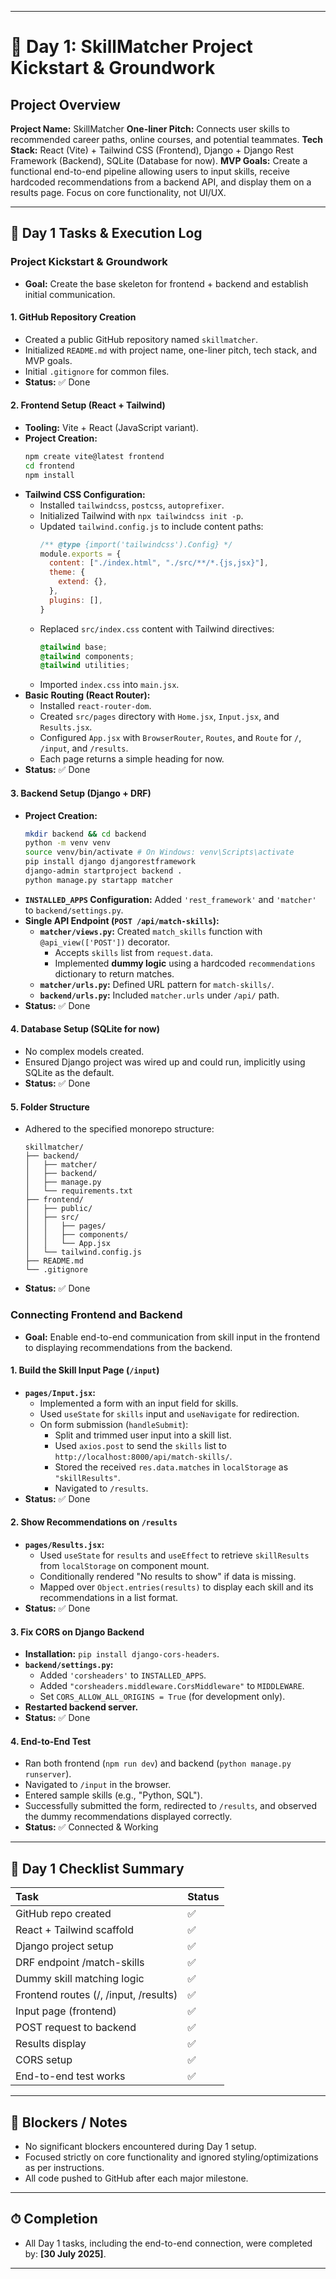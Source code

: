 
-----

# 🚀 Day 1: SkillMatcher Project Kickstart & Groundwork

## Project Overview

**Project Name:** SkillMatcher
**One-liner Pitch:** Connects user skills to recommended career paths, online courses, and potential teammates.
**Tech Stack:** React (Vite) + Tailwind CSS (Frontend), Django + Django Rest Framework (Backend), SQLite (Database for now).
**MVP Goals:** Create a functional end-to-end pipeline allowing users to input skills, receive hardcoded recommendations from a backend API, and display them on a results page. Focus on core functionality, not UI/UX.

-----

## 🔧 Day 1 Tasks & Execution Log

### Project Kickstart & Groundwork

  - **Goal:** Create the base skeleton for frontend + backend and establish initial communication.

#### 1\. GitHub Repository Creation

  - Created a public GitHub repository named `skillmatcher`.
  - Initialized `README.md` with project name, one-liner pitch, tech stack, and MVP goals.
  - Initial `.gitignore` for common files.
  - **Status:** ✅ Done

#### 2\. Frontend Setup (React + Tailwind)

  - **Tooling:** Vite + React (JavaScript variant).
  - **Project Creation:**
    ```bash
    npm create vite@latest frontend
    cd frontend
    npm install
    ```
  - **Tailwind CSS Configuration:**
      - Installed `tailwindcss`, `postcss`, `autoprefixer`.
      - Initialized Tailwind with `npx tailwindcss init -p`.
      - Updated `tailwind.config.js` to include content paths:
        ```javascript
        /** @type {import('tailwindcss').Config} */
        module.exports = {
          content: ["./index.html", "./src/**/*.{js,jsx}"],
          theme: {
            extend: {},
          },
          plugins: [],
        }
        ```
      - Replaced `src/index.css` content with Tailwind directives:
        ```css
        @tailwind base;
        @tailwind components;
        @tailwind utilities;
        ```
      - Imported `index.css` into `main.jsx`.
  - **Basic Routing (React Router):**
      - Installed `react-router-dom`.
      - Created `src/pages` directory with `Home.jsx`, `Input.jsx`, and `Results.jsx`.
      - Configured `App.jsx` with `BrowserRouter`, `Routes`, and `Route` for `/`, `/input`, and `/results`.
      - Each page returns a simple heading for now.
  - **Status:** ✅ Done

#### 3\. Backend Setup (Django + DRF)

  - **Project Creation:**
    ```bash
    mkdir backend && cd backend
    python -m venv venv
    source venv/bin/activate # On Windows: venv\Scripts\activate
    pip install django djangorestframework
    django-admin startproject backend .
    python manage.py startapp matcher
    ```
  - **`INSTALLED_APPS` Configuration:** Added `'rest_framework'` and `'matcher'` to `backend/settings.py`.
  - **Single API Endpoint (`POST /api/match-skills`):**
      - **`matcher/views.py`:** Created `match_skills` function with `@api_view(['POST'])` decorator.
          - Accepts `skills` list from `request.data`.
          - Implemented **dummy logic** using a hardcoded `recommendations` dictionary to return matches.
      - **`matcher/urls.py`:** Defined URL pattern for `match-skills/`.
      - **`backend/urls.py`:** Included `matcher.urls` under `/api/` path.
  - **Status:** ✅ Done

#### 4\. Database Setup (SQLite for now)

  - No complex models created.
  - Ensured Django project was wired up and could run, implicitly using SQLite as the default.
  - **Status:** ✅ Done

#### 5\. Folder Structure

  - Adhered to the specified monorepo structure:
    ```
    skillmatcher/
    ├── backend/
    │   ├── matcher/
    │   ├── backend/
    │   ├── manage.py
    │   └── requirements.txt
    ├── frontend/
    │   ├── public/
    │   ├── src/
    │   │   ├── pages/
    │   │   ├── components/
    │   │   └── App.jsx
    │   └── tailwind.config.js
    ├── README.md
    └── .gitignore
    ```
  - **Status:** ✅ Done

### Connecting Frontend and Backend

  - **Goal:** Enable end-to-end communication from skill input in the frontend to displaying recommendations from the backend.

#### 1\. Build the Skill Input Page (`/input`)

  - **`pages/Input.jsx`:**
      - Implemented a form with an input field for skills.
      - Used `useState` for `skills` input and `useNavigate` for redirection.
      - On form submission (`handleSubmit`):
          - Split and trimmed user input into a skill list.
          - Used `axios.post` to send the `skills` list to `http://localhost:8000/api/match-skills/`.
          - Stored the received `res.data.matches` in `localStorage` as `"skillResults"`.
          - Navigated to `/results`.
  - **Status:** ✅ Done

#### 2\. Show Recommendations on `/results`

  - **`pages/Results.jsx`:**
      - Used `useState` for `results` and `useEffect` to retrieve `skillResults` from `localStorage` on component mount.
      - Conditionally rendered "No results to show" if data is missing.
      - Mapped over `Object.entries(results)` to display each skill and its recommendations in a list format.
  - **Status:** ✅ Done

#### 3\. Fix CORS on Django Backend

  - **Installation:** `pip install django-cors-headers`.
  - **`backend/settings.py`:**
      - Added `'corsheaders'` to `INSTALLED_APPS`.
      - Added `"corsheaders.middleware.CorsMiddleware"` to `MIDDLEWARE`.
      - Set `CORS_ALLOW_ALL_ORIGINS = True` (for development only).
  - **Restarted backend server.**
  - **Status:** ✅ Done

#### 4\. End-to-End Test

  - Ran both frontend (`npm run dev`) and backend (`python manage.py runserver`).
  - Navigated to `/input` in the browser.
  - Entered sample skills (e.g., "Python, SQL").
  - Successfully submitted the form, redirected to `/results`, and observed the dummy recommendations displayed correctly.
  - **Status:** ✅ Connected & Working

-----

## 🧩 Day 1 Checklist Summary

| Task                         | Status |
| :--------------------------- | :----- |
| GitHub repo created          | ✅     |
| React + Tailwind scaffold    | ✅     |
| Django project setup         | ✅     |
| DRF endpoint /match-skills   | ✅     |
| Dummy skill matching logic   | ✅     |
| Frontend routes (/, /input, /results) | ✅     |
| Input page (frontend)        | ✅     |
| POST request to backend      | ✅     |
| Results display              | ✅     |
| CORS setup                   | ✅     |
| End-to-end test works        | ✅     |

-----

## 🚧 Blockers / Notes

  - No significant blockers encountered during Day 1 setup.
  - Focused strictly on core functionality and ignored styling/optimizations as per instructions.
  - All code pushed to GitHub after each major milestone.

-----

## ⏱ Completion

  - All Day 1 tasks, including the end-to-end connection, were completed by: **[30 July 2025]**.

-----